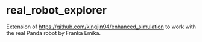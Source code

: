 # real_robot_explorer

Extension of https://github.com/kingjin94/enhanced_simulation to work with the real Panda robot by Franka Emika.
